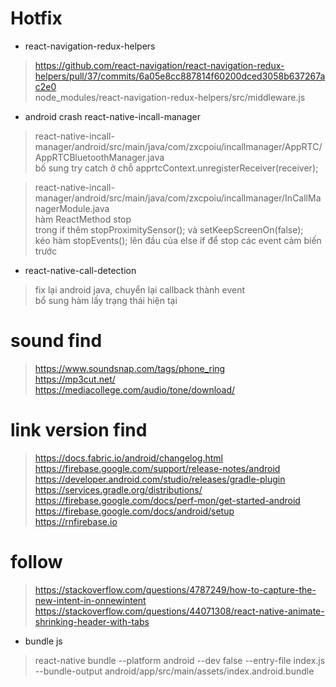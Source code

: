 # Hotfix
- react-navigation-redux-helpers
> https://github.com/react-navigation/react-navigation-redux-helpers/pull/37/commits/6a05e8cc887814f60200dced3058b637267ac2e0    
> node_modules/react-navigation-redux-helpers/src/middleware.js    

- android crash react-native-incall-manager    
> react-native-incall-manager/android/src/main/java/com/zxcpoiu/incallmanager/AppRTC/AppRTCBluetoothManager.java    
> bố sung try catch ở chỗ apprtcContext.unregisterReceiver(receiver);   

> react-native-incall-manager/android/src/main/java/com/zxcpoiu/incallmanager/InCallManagerModule.java    
> hàm ReactMethod stop    
> trong if thêm stopProximitySensor(); và setKeepScreenOn(false);    
> kéo hàm stopEvents(); lên đầu của else if để stop các event cảm biến trước    

- react-native-call-detection
> fix lại android java, chuyển lại callback thành event    
> bổ sung hàm lấy trạng thái hiện tại   

# sound find
> https://www.soundsnap.com/tags/phone_ring    
> https://mp3cut.net/    
> https://mediacollege.com/audio/tone/download/    

# link version find
> https://docs.fabric.io/android/changelog.html    
> https://firebase.google.com/support/release-notes/android    
> https://developer.android.com/studio/releases/gradle-plugin    
> https://services.gradle.org/distributions/    
> https://firebase.google.com/docs/perf-mon/get-started-android    
> https://firebase.google.com/docs/android/setup    
> https://rnfirebase.io    

# follow
> https://stackoverflow.com/questions/4787249/how-to-capture-the-new-intent-in-onnewintent    
> https://stackoverflow.com/questions/44071308/react-native-animate-shrinking-header-with-tabs    
- bundle js
> react-native bundle --platform android --dev false --entry-file index.js --bundle-output android/app/src/main/assets/index.android.bundle
